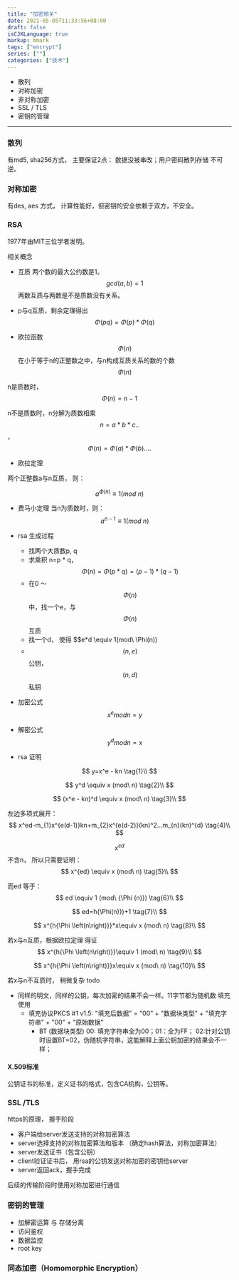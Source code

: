 ```yaml
---
title: "加密相关"
date: 2021-05-05T11:33:56+08:00
draft: false
isCJKLanguage: true
markup: mmark
tags: ["encrypt"]
series: [""]
categories: ["技术"]
---
```


+ 散列
+ 对称加密
+ 非对称加密
+ SSL / TLS
+ 密钥的管理

---

### 散列
有md5, sha256方式， 主要保证2点： 数据没被串改；用户密码散列存储 不可逆。

### 对称加密
有des, aes 方式， 计算性能好，但密钥的安全依赖于双方，不安全。

### RSA

1977年由MIT三位学者发明。

相关概念
+ 互质 两个数的最大公约数是1。
$$gcd(a,b)=1$$
两数互质与两数是不是质数没有关系。

+ p与q互质，剩余定理得出
$$\Phi \left( pq\right) =\Phi(p)*\Phi(q)$$

+ 欧拉函数 $$\Phi\left( n\right)$$ 在小于等于n的正整数之中，与n构成互质关系的数的个数$$\Phi(n)$$

n是质数时， $$\Phi(n) = n - 1$$

n不是质数时，n分解为质数相乘 $$n = a*b*c..$$， $$\Phi \left( n\right)=\Phi \left( a\right) *\Phi \left( b\right)....$$


+ 欧拉定理 

两个正整数a与n互质， 则：

$$a^{\Phi \left(n\right)}\equiv 1\left( mod\ n\right)$$

+ 费马小定理
当n为质数时，则：$$a^{n-1}\equiv 1\left( mod\ n\right)$$

+ rsa 生成过程
  + 找两个大质数p, q
  + 求乘积 n=p * q， $$\Phi(n) = \Phi (p*q)=(p-1)*(q-1)$$
  + 在0 ～ $$\Phi(n)$$ 中，找一个e，与$$\Phi(n)$$互质
  + 找一个d， 使得 $$e*d \equiv 1(mod\ \Phi(n))
  + $$ (n, e)$$ 公钥， $$(n, d)$$ 私钥

+ 加密公式 $$x^e mod n = y $$
+ 解密公式 $$y^d mod n = x $$

+ rsa 证明

$$
y=x^e - kn \tag{1}\\
$$

$$
y^d \equiv x (mod\ n) \tag{2}\\
$$

$$
(x^e - kn)^d \equiv x (mod\ n) \tag{3}\\
$$

左边多项式展开：
$$
x^ed-m_{1}x^{e(d-1)}kn+m_{2}x^{e(d-2)}(kn)^2...m_{n}(kn)^{d} \tag{4}\\
$$

$$x^{ed}$$ 不含n， 所以只需要证明：
$$
x^{ed} \equiv x (mod\ n) \tag{5}\\
$$

而ed 等于：
$$
ed \equiv 1 (mod\ {\Phi (n)}) \tag{6}\\
$$

$$
ed=h{\Phi(n)})+1 \tag{7}\\
$$

$$
x^{h{\Phi \left(n\right)}}*x\equiv x (mod\ n) \tag{8}\\
$$

若x与n互质，根据欧拉定理 得证
$$
x^{h{\Phi \left(n\right)}}\equiv 1 (mod\ n)  \tag{9}\\
$$

$$
x^{h{\Phi \left(n\right)}}x\equiv x (mod\ n) \tag{10}\\
$$

若x与n不互质时， 稍微复杂 todo


+ 同样的明文，同样的公钥，每次加密的结果不会一样。11字节都为随机数 填充使用
  + 填充协议PKCS #1 v1.5: "填充后数据" = "00" + "数据块类型" + "填充字符串" + "00" + "原始数据"
    + BT (数据块类型) 00: 填充字符串全为00；01：全为FF； 02:针对公钥时设置BT=02，伪随机字符串，这能解释上面公钥加密的结果会不一样；

#### X.509标准

公钥证书的标准，定义证书的格式，包含CA机构，公钥等。

### SSL /TLS

https的原理， 握手阶段
+ 客户端给server发送支持的对称加密算法
+ server选择支持的对称加密算法和版本 （确定hash算法，对称加密算法）
+ server发送证书（包含公钥）
+ client验证证书后， 用rsa的公钥发送对称加密的密钥给server
+ server返回ack，握手完成

后续的传输阶段时使用对称加密进行通信

### 密钥的管理

+ 加解密运算 与 存储分离
+ 访问鉴权
+ 数据监控
+ root key


### 同态加密（Homomorphic Encryption）

